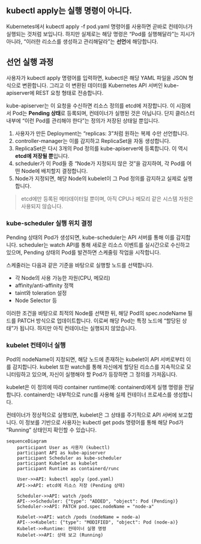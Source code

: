 ## **kubectl apply는 실행 명령이 아니다.**

Kubernetes에서 kubectl apply -f pod.yaml 명령어를 사용하면 곧바로 컨테이너가 실행되는 것처럼 보입니다. 
하지만 실제로는 해당 명령은 “Pod를 실행해달라”는 지시가 아니라, “이러한 리소스를 생성하고 관리해달라”는 **선언**에 해당합니다.

## 선언 실행 과정

사용자가 kubectl apply 명령어를 입력하면, kubectl은 해당 YAML 파일을 JSON 형식으로 변환합니다. 
그리고 이 변환된 데이터를 Kubernetes API 서버인 kube-apiserver에 REST 요청 형태로 전송합니다.

kube-apiserver는 이 요청을 수신하면 리소스 정의를 etcd에 저장합니다. 이
시점에서 Pod는 **Pending 상태**로 등록되며, 컨테이너가 실행된 것은 아닙니다. 단지 클러스터 내부에 “이런 Pod를 관리해야 한다”는 정의가 저장된 상태일 뿐입니다.

1. 사용자가 만든 Deployment는 “replicas: 3”처럼 원하는 복제 수만 선언합니다.
2. controller-manager는 이를 감지하고 ReplicaSet을 자동 생성합니다.
3. ReplicaSet은 다시 3개의 Pod 정의를 kube-apiserver에 등록합니다. 이 역시 **etcd에 저장될 뿐**입니다.
4. scheduler가 이 Pod들 중 “Node가 지정되지 않은 것”을 감지하여,
    각 Pod를 어떤 Node에 배치할지 결정합니다.
5. Node가 지정되면, 해당 Node의 kubelet이 그 Pod 정의를 감지하고 실제로 실행합니다.

>  etcd에만 등록된 메타데이터일 뿐이며, 아직 CPU나 메모리 같은 시스템 자원은 사용되지 않습니다.

### **kube-scheduler 실행 위치 결정**

Pending 상태의 Pod가 생성되면, kube-scheduler는 API 서버를 통해 이를 감지합니다. 
scheduler는 watch API를 통해 새로운 리소스 이벤트를 실시간으로 수신하고 있으며, Pending 상태의 Pod를 발견하면 스케줄링 작업을 시작합니다.

스케줄러는 다음과 같은 기준을 바탕으로 실행할 노드를 선택합니다.
- 각 Node의 사용 가능한 자원(CPU, 메모리)
- affinity/anti-affinity 정책
- taint와 toleration 설정
- Node Selector 등


이러한 조건을 바탕으로 최적의 Node를 선택한 뒤, 해당 Pod의 spec.nodeName 필드를 PATCH 방식으로 업데이트합니다.
이로써 해당 Pod는 특정 노드에 “할당된 상태”가 됩니다. 하지만 아직 컨테이너는 실행되지 않았습니다.


### **kubelet 컨테이너 실행**

Pod의 nodeName이 지정되면, 해당 노드에 존재하는 kubelet이 API 서버로부터 이를 감지합니다.
kubelet 또한 watch를 통해 자신에게 할당된 리소스를 지속적으로 모니터링하고 있으며, 자신이 실행해야 할 Pod가 등장하면 그 정의를 가져옵니다.

kubelet은 이 정의에 따라 container runtime(예: containerd)에게 실행 명령을 전달합니다. containerd는 내부적으로 runc를 사용해 실제 컨테이너 프로세스를 생성합니다.

컨테이너가 정상적으로 실행되면, kubelet은 그 상태를 주기적으로 API 서버에 보고합니다. 이 정보를 기반으로 사용자는 kubectl get pods 명령어를 통해 해당 Pod가 “Running” 상태인지 확인할 수 있습니다.



``` mermaid
sequenceDiagram
    participant User as 사용자 (kubectl)
    participant API as kube-apiserver
    participant Scheduler as kube-scheduler
    participant Kubelet as kubelet
    participant Runtime as containerd/runc

    User->>API: kubectl apply (pod.yaml)
    API->>API: etcd에 리소스 저장 (Pending 상태)

    Scheduler->>API: watch /pods
    API-->>Scheduler: {"type": "ADDED", "object": Pod (Pending)}
    Scheduler->>API: PATCH pod.spec.nodeName = "node-a"

    Kubelet->>API: watch /pods (nodeName = node-a)
    API-->>Kubelet: {"type": "MODIFIED", "object": Pod (node-a)}
    Kubelet->>Runtime: 컨테이너 실행 명령
    Kubelet->>API: 상태 보고 (Running)
```
